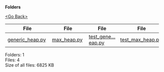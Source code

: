 **Folders**

[&lt;Go Back&gt;](../right.html)

<table><thead><tr class="header"><th><strong>File</strong></th><th><strong>File</strong></th><th><strong>File</strong></th><th><strong>File</strong></th></tr></thead><tbody><tr class="odd"><td><a href="generic_heap.py">generic_heap.py</a> </td><td><a href="max_heap.py">max_heap.py</a> </td><td><a href="test_generic_heap.py">test_gene…eap.py</a> </td><td><a href="test_max_heap.py">test_max_heap.py</a> </td></tr></tbody></table>

Folders: 1  
Files: 4  
Size of all files: 6825 KB
